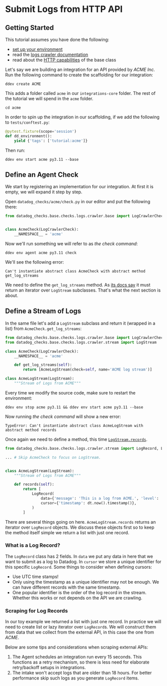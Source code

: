 # Submit Logs from HTTP API

## Getting Started

This tutorial assumes you have done the following:

- [set up your environment](../../index.md#getting-started)
- read the [logs crawler documentation](../../base/logs-crawlers.md)
- read about the [HTTP capabilities](../../base/http.md) of the base class

Let's say we are building an integration for an API provided by *ACME Inc.*
Run the following command to create the scaffolding for our integration:

```
ddev create ACME
```

This adds a folder called `acme` in our `integrations-core` folder.
The rest of the tutorial we will spend in the `acme` folder.
```
cd acme
```

In order to spin up the integration in our scaffolding, if we add the following to `tests/conftest.py`:

```python
@pytest.fixture(scope='session')
def dd_environment():
    yield {'tags': ['tutorial:acme']}
```

Then run:
```
ddev env start acme py3.11 --base
```

## Define an Agent Check

We start by registering an implementation for our integration.
At first it is empty, we will expand it step by step.

Open `datadog_checks/acme/check.py` in our editor and put the following there:

```python
from datadog_checks.base.checks.logs.crawler.base import LogCrawlerCheck


class AcmeCheck(LogCrawlerCheck):
    __NAMESPACE__ = 'acme'
```

Now we'll run something we will refer to as *the check command*:
```
ddev env agent acme py3.11 check
```

We'll see the following error:
```
Can't instantiate abstract class AcmeCheck with abstract method get_log_streams
```

We need to define the `get_log_streams` method.
As [its docs say](../../base/logs-crawlers.md#datadog_checks.base.checks.logs.crawler.base.LogCrawlerCheck.get_log_streams) it must return an iterator over `LogStream` subclasses.
That's what the next section is about.

## Define a Stream of Logs

In the same file let's add a `LogStream` subclass and return it (wrapped in a list) from `AcmeCheck.get_log_streams`:

```python
from datadog_checks.base.checks.logs.crawler.base import LogCrawlerCheck
from datadog_checks.base.checks.logs.crawler.stream import LogStream

class AcmeCheck(LogCrawlerCheck):
    __NAMESPACE__ = 'acme'

    def get_log_streams(self):
        return [AcmeLogStream(check=self, name='ACME log stream')]

class AcmeLogStream(LogStream):
    """Stream of Logs from ACME"""
```

Every time we modify the source code, make sure to restart the environment:

```
ddev env stop acme py3.11 && ddev env start acme py3.11 --base
```

Now running *the check command* will show a new error:

```
TypeError: Can't instantiate abstract class AcmeLogStream with abstract method records
```

Once again we need to define a method, this time [`LogStream.records`](../../base/logs-crawlers.md#datadog_checks.base.checks.logs.crawler.stream.LogStream.records).


```python
from datadog_checks.base.checks.logs.crawler.stream import LogRecord, LogStream

... # Skip AcmeCheck to focus on LogStream.


class AcmeLogStream(LogStream):
    """Stream of Logs from ACME"""

    def records(self):
        return [
            LogRecord(
                data={'message': 'This is a log from ACME.', 'level': 'info'},
                cursor={'timestamp': dt.now().timestamp()},
            )
        ]
```

There are several things going on here.
`AcmeLogStream.records` returns an iterator over `LogRecord` objects.
We discuss these objects first so to keep the method itself simple we return a list with just one record.

### What is a Log Record?

The `LogRecord` class has 2 fields.
In `data` we put any data in here that we want to submit as a log to Datadog.
In `cursor` we store a unique identifier for this specific `LogRecord`.
Some things to consider when defining cursors:

- Use UTC time stamps!
- Only using the timestamp as a unique identifier may not be enough. We can have different records with the same timestamp.
- One popular identifier is the order of the log record in the stream. Whether this works or not depends on the API we are crawling.


### Scraping for Log Records

In our toy example we returned a list with just one record.
In practice we will need to create list or lazy iterator over `LogRecord`s.
We will construct them from data that we collect from the external API, in this case the one from *ACME*.

Below are some tips and considerations when scraping external APIs:

1. The Agent schedules an integration run every 15 seconds. This functions as a retry mechanism, so there is less need for elaborate retry/backoff setups in integrations.
1. The intake won't accept logs that are older than 18 hours. For better performance skip such logs as you generate `LogRecord` items.
